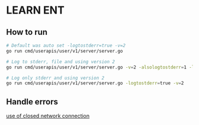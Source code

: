 # LEARN ENT

## How to run

```bash
# Default was auto set -logtostderr=true -v=2
go run cmd/userapis/user/v1/server/server.go

# Log to stderr, file and using version 2
go run cmd/userapis/user/v1/server/server.go -v=2 -alsologtostderr=1 -log_dir=log

# Log only stderr and using version 2
go run cmd/userapis/user/v1/server/server.go -logtostderr=true -v=2
```

## Handle errors

[use of closed network connection](https://github.com/grpc-ecosystem/grpc-gateway/issues/727)
